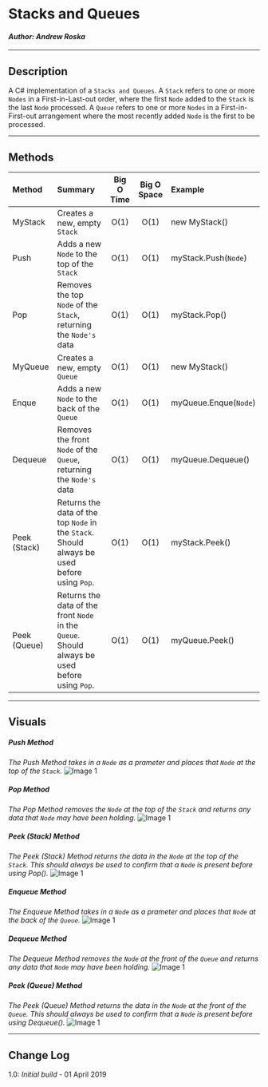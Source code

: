 # Stacks and Queues
#### *Author: Andrew Roska*

------------------------------

## Description
A C# implementation of a `Stacks and Queues`. A `Stack` refers to one or more `Nodes` in a First-in-Last-out order, where the first `Node` added to the `Stack` is the last `Node` processed.  A `Queue` refers to one or more `Nodes` in a First-in-First-out arrangement where the most recently added `Node` is the first to be processed.

------------------------------

## Methods

| Method | Summary | Big O Time | Big O Space | Example | 
| :----------- | :----------- | :-------------: | :-------------: | :----------- |
| MyStack | Creates a new, empty `Stack` | O(1) | O(1) | new MyStack() |
| Push | Adds a new `Node` to the top of the `Stack` | O(1) | O(1) | myStack.Push(`Node`) |
| Pop | Removes the top `Node` of the `Stack`, returning the `Node's` data | O(1) | O(1) | myStack.Pop() |
| MyQueue | Creates a new, empty `Queue` | O(1) | O(1) | new MyStack() |
| Enque | Adds a new `Node` to the back of the `Queue` | O(1) | O(1) | myQueue.Enque(`Node`) |
| Dequeue | Removes the front `Node` of the `Queue`, returning the `Node's` data | O(1) | O(1) | myQueue.Dequeue() |
| Peek (Stack) | Returns the data of the top `Node` in the `Stack`.  Should always be used before using `Pop`. | O(1) | O(1) | myStack.Peek() |
| Peek (Queue) | Returns the data of the front `Node` in the `Queue`.  Should always be used before using `Pop`. | O(1) | O(1) | myQueue.Peek() |


------------------------------

## Visuals


##### Push Method
*The Push Method takes in a `Node` as a prameter and places that `Node` at the top of the `Stack`.*
![Image 1](https://via.placeholder.com/750x500)
##### Pop Method
*The Pop Method removes the `Node` at the top of the `Stack` and returns any data that `Node` may have been holding.*
![Image 1](https://via.placeholder.com/750x500)
##### Peek (Stack) Method
*The Peek (Stack) Method returns the data in the `Node` at the top of the `Stack`.  This should always be used to confirm that a `Node` is present before using Pop().*
![Image 1](https://via.placeholder.com/750x500)
##### Enqueue Method
*The Enqueue Method takes in a `Node` as a prameter and places that `Node` at the back of the `Queue`.*
![Image 1](https://via.placeholder.com/750x500)
##### Dequeue Method
*The Dequeue Method removes the `Node` at the front of the `Queue` and returns any data that `Node` may have been holding.*
![Image 1](https://via.placeholder.com/750x500)
##### Peek (Queue) Method
*The Peek (Queue) Method returns the data in the `Node` at the front of the `Queue`.  This should always be used to confirm that a `Node` is present before using Dequeue().*
![Image 1](https://via.placeholder.com/750x500)


------------------------------

## Change Log
1.0: *Initial build* - 01 April 2019
